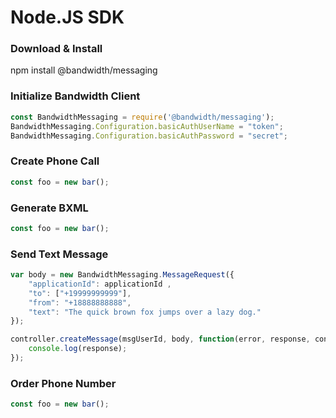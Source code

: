 # Node.JS SDK

### Download & Install

npm install @bandwidth/messaging

### Initialize Bandwidth Client

```js
const BandwidthMessaging = require('@bandwidth/messaging');
BandwidthMessaging.Configuration.basicAuthUserName = "token";
BandwidthMessaging.Configuration.basicAuthPassword = "secret";
```

### Create Phone Call

```js
const foo = new bar();
```

### Generate BXML

```js
const foo = new bar();
```

### Send Text Message

```js
var body = new BandwidthMessaging.MessageRequest({
    "applicationId": applicationId ,
    "to": ["+19999999999"],
    "from": "+18888888888",
    "text": "The quick brown fox jumps over a lazy dog."
});

controller.createMessage(msgUserId, body, function(error, response, context) {
    console.log(response);
});
```

### Order Phone Number

```js
const foo = new bar();
```
